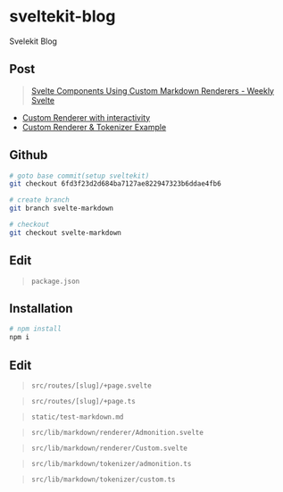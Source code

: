 # sveltekit-blog
Svelekit Blog


## Post

> [Svelte Components Using Custom Markdown Renderers - Weekly Svelte](https://www.youtube.com/watch?v=ZiEROAqobwM)
- [Custom Renderer with interactivity](https://stackblitz.com/edit/sveltejs-kit-template-default-jwtb9f)
- [Custom Renderer & Tokenizer Example](https://stackblitz.com/edit/sveltejs-kit-template-default-jz5nyu)


## Github

```sh
# goto base commit(setup sveltekit)
git checkout 6fd3f23d2d684ba7127ae822947323b6ddae4fb6

# create branch
git branch svelte-markdown

# checkout
git checkout svelte-markdown
```


## Edit

> `package.json`


## Installation

```sh
# npm install
npm i
```


## Edit

> `src/routes/[slug]/+page.svelte`

> `src/routes/[slug]/+page.ts`

> `static/test-markdown.md`

> `src/lib/markdown/renderer/Admonition.svelte`

> `src/lib/markdown/renderer/Custom.svelte`

> `src/lib/markdown/tokenizer/admonition.ts`

> `src/lib/markdown/tokenizer/custom.ts`